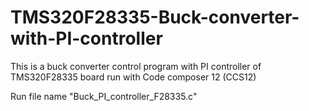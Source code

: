 # TMS320F28335-Buck-converter-with-PI-controller
This is a buck converter control program with PI controller of TMS320F28335 board run with Code composer 12 (CCS12)


Run file name "Buck_PI_controller_F28335.c"   

